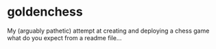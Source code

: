 # goldenchess
My (arguably pathetic) attempt at creating and deploying a chess game
what do you expect from a readme file...
